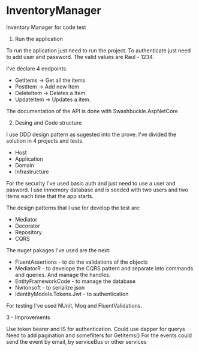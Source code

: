 # InventoryManager
Inventory Manager for code test

1. Run the application

To run the aplication just need to run the project. To authenticate just need to add user and password. The valid values are Raul - 1234. 

I've declare 4 endpoints. 

- GetItems -> Get all the items
- PostItem -> Add new Item
- DeleteItem -> Deletes a Item
- UpdateItem -> Updates a item.

The documentation of the API is done with Swashbuckle.AspNetCore

2. Desing and Code structure

I use DDD design pattern as sugested into the prove. I've divided the solution in 4 projects and tests.
 - Host
 - Application
 - Domain
 - Infrastructure
 
For the security I've used basic auth and just need to use a user and pasword.
I use inmemory database and is seeded with two users and two items each time that the app starts.

The design patterns that I use for develop the test are:
- Mediator
- Decorator
- Repository
- CQRS

The nuget pakages I've used are the next:
- FluentAssertions - to do the validations of the objects
- MediatorR - to develope the CQRS pattern and separate into commands and queries. And manage the handles.
- EntityFrameworkCode - to manage the database
- Nwtonsoft - to serialize json
- IdentityModels.Tokens.Jwt - to authentication

For testing I've used NUnit, Moq and FluentValidations.

3 - Improvements

Use token bearer and IS for authentication.
Could use dapper for querys
Need to add pagination and somefilters for GetItems()
For the events could send the event by email, by serviceBus or other services
